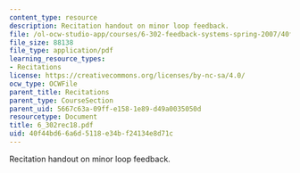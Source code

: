 ```yaml
---
content_type: resource
description: Recitation handout on minor loop feedback.
file: /ol-ocw-studio-app/courses/6-302-feedback-systems-spring-2007/40f44bd66a6d5118e34bf24134e8d71c_6_302rec18.pdf
file_size: 88138
file_type: application/pdf
learning_resource_types:
- Recitations
license: https://creativecommons.org/licenses/by-nc-sa/4.0/
ocw_type: OCWFile
parent_title: Recitations
parent_type: CourseSection
parent_uid: 5667c63a-09ff-e158-1e89-d49a0035050d
resourcetype: Document
title: 6_302rec18.pdf
uid: 40f44bd6-6a6d-5118-e34b-f24134e8d71c
---
```

Recitation handout on minor loop feedback.